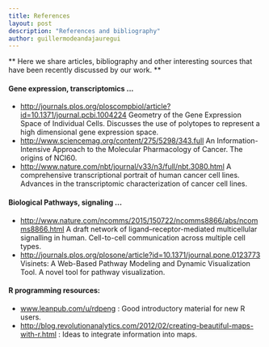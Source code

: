 ```yaml
---
title: References
layout: post
description: "References and bibliography"
author: guillermodeandajauregui
---
```


** Here we share articles, bibliography and other interesting sources that have been recently discussed by our work. **

#### Gene expression, transcriptomics ...

* http://journals.plos.org/ploscompbiol/article?id=10.1371/journal.pcbi.1004224 Geometry of the Gene Expression Space of Individual Cells. Discusses the use of polytopes to represent a high dimensional gene expression space.
* http://www.sciencemag.org/content/275/5298/343.full An Information-Intensive Approach to the Molecular Pharmacology of Cancer. The origins of  NCI60.
* http://www.nature.com/nbt/journal/v33/n3/full/nbt.3080.html A comprehensive transcriptional portrait of human cancer cell lines. Advances in the transcriptomic characterization of cancer cell lines. 

#### Biological Pathways, signaling ... 

* http://www.nature.com/ncomms/2015/150722/ncomms8866/abs/ncomms8866.html A draft network of ligand–receptor-mediated multicellular signalling in human. Cell-to-cell communication across multiple cell types. 
* http://journals.plos.org/plosone/article?id=10.1371/journal.pone.0123773 Visinets: A Web-Based Pathway Modeling and Dynamic Visualization Tool. A novel tool for pathway visualization. 

#### R programming resources:

* www.leanpub.com/u/rdpeng : Good introductory material for new R users.
* http://blog.revolutionanalytics.com/2012/02/creating-beautiful-maps-with-r.html : Ideas to integrate information into maps.
